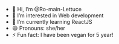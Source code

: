 - 👋 Hi, I’m @Ro-main-Lettuce
- 👀 I’m interested in Web development 
- 🌱 I’m currently learning ReactJS
- 😄 Pronouns: she/her
- ⚡ Fun fact: I have been vegan for 5 year!

<!---
Ro-main-Lettuce/Ro-main-Lettuce is a ✨ special ✨ repository because its `README.md` (this file) appears on your GitHub profile.
You can click the Preview link to take a look at your changes.
--->
